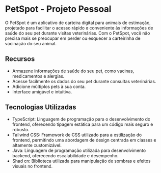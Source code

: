 # PetSpot - Projeto Pessoal

O PetSpot é um aplicativo de carteira digital para animais de estimação, projetado para facilitar o acesso rápido e conveniente às informações de saúde do seu pet durante visitas veterinárias. Com o PetSpot, você não precisa mais se preocupar em perder ou esquecer a carteirinha de vacinação do seu animal.

## Recursos

- Armazene informações de saúde do seu pet, como vacinas, medicamentos e alergias.
- Acesse facilmente os dados do seu pet durante consultas veterinárias.
- Adicione múltiplos pets à sua conta.
- Interface amigável e intuitiva.

## Tecnologias Utilizadas

- TypeScript: Linguagem de programação para o desenvolvimento do frontend, oferecendo tipagem estática para um código mais seguro e robusto.
- Tailwind CSS: Framework de CSS utilizado para a estilização do frontend, permitindo uma abordagem de design centrada em classes e altamente customizável.
- Java: Linguagem de programação utilizada para desenvolvimento backend, oferecendo escalabilidade e desempenho.
- Shad cn: Biblioteca utilizada para manipulação de sombras e efeitos visuais no frontend.


